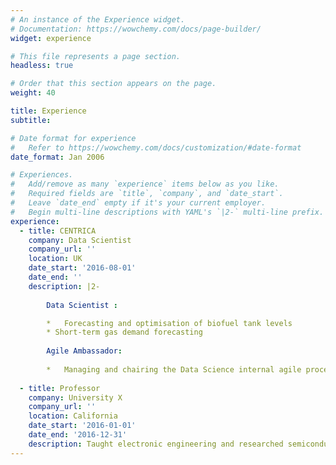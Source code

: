 ```yaml
---
# An instance of the Experience widget.
# Documentation: https://wowchemy.com/docs/page-builder/
widget: experience

# This file represents a page section.
headless: true

# Order that this section appears on the page.
weight: 40

title: Experience
subtitle:

# Date format for experience
#   Refer to https://wowchemy.com/docs/customization/#date-format
date_format: Jan 2006

# Experiences.
#   Add/remove as many `experience` items below as you like.
#   Required fields are `title`, `company`, and `date_start`.
#   Leave `date_end` empty if it's your current employer.
#   Begin multi-line descriptions with YAML's `|2-` multi-line prefix.
experience:
  - title: CENTRICA
    company: Data Scientist
    company_url: ''
    location: UK
    date_start: '2016-08-01'
    date_end: ''
    description: |2-
        
        Data Scientist :

        *	Forecasting and optimisation of biofuel tank levels
        * Short-term gas demand forecasting
        
        Agile Ambassador:
        
        *	Managing and chairing the Data Science internal agile process to help foster a data-driven agile approach across the team and wider company. 
        
  - title: Professor
    company: University X
    company_url: ''
    location: California
    date_start: '2016-01-01'
    date_end: '2016-12-31'
    description: Taught electronic engineering and researched semiconductor physics.
---
```

